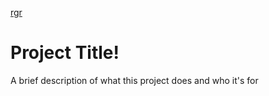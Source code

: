 [rgr](https://github.com/user-attachments/assets/508670fb-51d4-4e9d-974e-a448f434cd8f)

# Project Title!

A brief description of what this project does and who it's for
